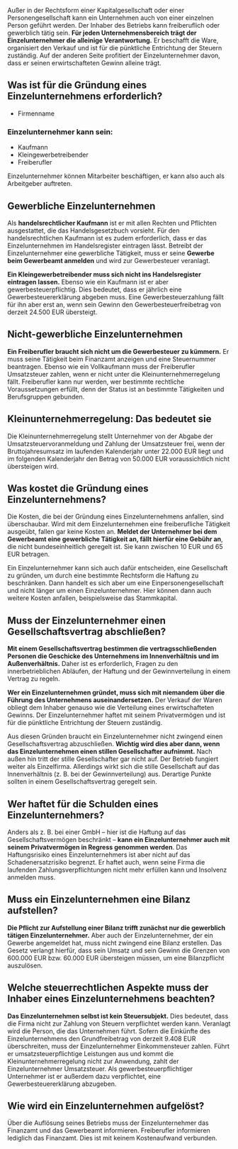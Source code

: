 Außer in der Rechtsform einer Kapitalgesellschaft oder einer Personengesellschaft kann ein Unternehmen auch von einer einzelnen Person geführt werden. Der Inhaber des Betriebs kann freiberuflich oder gewerblich tätig sein. **Für jeden Unternehmensbereich trägt der Einzelunternehmer die alleinige Verantwortung.** Er beschafft die Ware, organisiert den Verkauf und ist für die pünktliche Entrichtung der Steuern zuständig. Auf der anderen Seite profitiert der Einzelunternehmer davon, dass er seinen erwirtschafteten Gewinn alleine trägt.

## Was ist für die Gründung eines Einzelunternehmens erforderlich?

- Firmenname

### **Einzelunternehmer kann sein:**

- Kaufmann
- Kleingewerbetreibender
- Freiberufler

Einzelunternehmer können Mitarbeiter beschäftigen, er kann also auch als Arbeitgeber auftreten.

## Gewerbliche Einzelunternehmen

Als **handelsrechtlicher Kaufmann** ist er mit allen Rechten und Pflichten ausgestattet, die das Handelsgesetzbuch vorsieht. Für den handelsrechtlichen Kaufmann ist es zudem erforderlich, dass er das Einzelunternehmen im Handelsregister eintragen lässt. Betreibt der Einzelunternehmer eine gewerbliche Tätigkeit, muss er seine **Gewerbe beim Gewerbeamt anmelden** und wird zur Gewerbesteuer veranlagt.

**Ein Kleingewerbetreibender muss sich nicht ins Handelsregister eintragen lassen.** Ebenso wie ein Kaufmann ist er aber gewerbesteuerpflichtig. Dies bedeutet, dass er jährlich eine Gewerbesteuererklärung abgeben muss. Eine Gewerbesteuerzahlung fällt für ihn aber erst an, wenn sein Gewinn den Gewerbesteuerfreibetrag von derzeit 24.500 EUR übersteigt.

## Nicht-gewerbliche Einzelunternehmen

**Ein Freiberufler braucht sich nicht um die Gewerbesteuer zu kümmern.** Er muss seine Tätigkeit beim Finanzamt anzeigen und eine Steuernummer beantragen. Ebenso wie ein Vollkaufmann muss der Freiberufler Umsatzsteuer zahlen, wenn er nicht unter die Kleinunternehmerregelung fällt. Freiberufler kann nur werden, wer bestimmte rechtliche Voraussetzungen erfüllt, denn der Status ist an bestimmte Tätigkeiten und Berufsgruppen gebunden.

## Kleinunternehmerregelung: Das bedeutet sie

Die Kleinunternehmerregelung stellt Unternehmer von der Abgabe der Umsatzsteuervoranmeldung und Zahlung der Umsatzsteuer frei, wenn der Bruttojahresumsatz im laufenden Kalenderjahr unter 22.000 EUR liegt und im folgenden Kalenderjahr den Betrag von 50.000 EUR voraussichtlich nicht übersteigen wird.

## Was kostet die Gründung eines Einzelunternehmens?

Die Kosten, die bei der Gründung eines Einzelunternehmens anfallen, sind überschaubar. Wird mit dem Einzelunternehmen eine freiberufliche Tätigkeit ausgeübt, fallen gar keine Kosten an. **Meldet der Unternehmer bei dem Gewerbeamt eine gewerbliche Tätigkeit an, fällt hierfür eine Gebühr an**, die nicht bundeseinheitlich geregelt ist. Sie kann zwischen 10 EUR und 65 EUR betragen.

Ein Einzelunternehmer kann sich auch dafür entscheiden, eine Gesellschaft zu gründen, um durch eine bestimmte Rechtsform die Haftung zu beschränken. Dann handelt es sich aber um eine Einpersonengesellschaft und nicht länger um einen Einzelunternehmer. Hier können dann auch weitere Kosten anfallen, beispielsweise das Stammkapital.

## Muss der Einzelunternehmer einen Gesellschaftsvertrag abschließen?

**Mit einem Gesellschaftsvertrag bestimmen die vertragsschließenden Personen die Geschicke des Unternehmens im Innenverhältnis und im Außenverhältnis.** Daher ist es erforderlich, Fragen zu den innerbetrieblichen Abläufen, der Haftung und der Gewinnverteilung in einem Vertrag zu regeln.

**Wer ein Einzelunternehmen gründet, muss sich mit niemandem über die Führung des Unternehmens auseinandersetzen.** Der Verkauf der Waren obliegt dem Inhaber genauso wie die Verteilung eines erwirtschafteten Gewinns. Der Einzelunternehmer haftet mit seinem Privatvermögen und ist für die pünktliche Entrichtung der Steuern zuständig.

Aus diesen Gründen braucht ein Einzelunternehmer nicht zwingend einen Gesellschaftsvertrag abzuschließen. **Wichtig wird dies aber dann, wenn das Einzelunternehmen einen stillen Gesellschafter aufnimmt.** Nach außen hin tritt der stille Gesellschafter gar nicht auf. Der Betrieb fungiert weiter als Einzelfirma. Allerdings wirkt sich die stille Gesellschaft auf das Innenverhältnis (z. B. bei der Gewinnverteilung) aus. Derartige Punkte sollten in einem Gesellschaftsvertrag geregelt sein.

## Wer haftet für die Schulden eines Einzelunternehmers?

Anders als z. B. bei einer GmbH – hier ist die Haftung auf das Gesellschaftsvermögen beschränkt – **kann ein Einzelunternehmer auch mit seinem Privatvermögen in Regress genommen werden**. Das Haftungsrisiko eines Einzelunternehmers ist aber nicht auf das Schadenersatzrisiko begrenzt. Er haftet auch, wenn seine Firma die laufenden Zahlungsverpflichtungen nicht mehr erfüllen kann und Insolvenz anmelden muss.

## Muss ein Einzelunternehmen eine Bilanz aufstellen?

**Die Pflicht zur Aufstellung einer Bilanz trifft zunächst nur die gewerblich tätigen Einzelunternehmer.** Aber auch der Einzelunternehmer, der ein Gewerbe angemeldet hat, muss nicht zwingend eine Bilanz erstellen. Das Gesetz verlangt hierfür, dass sein Umsatz und sein Gewinn die Grenzen von 600.000 EUR bzw. 60.000 EUR übersteigen müssen, um eine Bilanzpflicht auszulösen.

## Welche steuerrechtlichen Aspekte muss der Inhaber eines Einzelunternehmens beachten?

**Das Einzelunternehmen selbst ist kein Steuersubjekt.** Dies bedeutet, dass die Firma nicht zur Zahlung von Steuern verpflichtet werden kann. Veranlagt wird die Person, die das Unternehmen führt. Sofern die Einkünfte des Einzelunternehmens den Grundfreibetrag von derzeit 9.408 EUR überschreiten, muss der Einzelunternehmer Einkommensteuer zahlen. Führt er umsatzsteuerpflichtige Leistungen aus und kommt die Kleinunternehmerregelung nicht zur Anwendung, zahlt der Einzelunternehmer Umsatzsteuer. Als gewerbesteuerpflichtiger Unternehmer ist er außerdem dazu verpflichtet, eine Gewerbesteuererklärung abzugeben.

## Wie wird ein Einzelunternehmen aufgelöst?

Über die Auflösung seines Betriebs muss der Einzelunternehmer das Finanzamt und das Gewerbeamt informieren. Freiberufler informieren lediglich das Finanzamt. Dies ist mit keinem Kostenaufwand verbunden.
